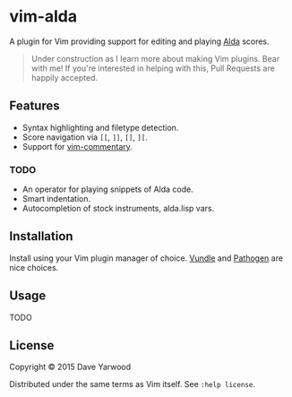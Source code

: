 # vim-alda

A plugin for Vim providing support for editing and playing [Alda](http://github.com/alda-lang/alda) scores.

> Under construction as I learn more about making Vim plugins. Bear with me! If you're interested in helping with this, Pull Requests are happily accepted.

## Features

* Syntax highlighting and filetype detection.
* Score navigation via `[[`, `]]`, `[]`, `][`.
* Support for [vim-commentary](http://github.com/tpope/vim-commentary).

### TODO

* An operator for playing snippets of Alda code.
* Smart indentation.
* Autocompletion of stock instruments, alda.lisp vars.

## Installation

Install using your Vim plugin manager of choice. [Vundle](https://github.com/VundleVim/Vundle.vim) and [Pathogen](http://github.com/tpope/vim-pathogen) are nice choices.

## Usage

TODO

## License

Copyright © 2015 Dave Yarwood

Distributed under the same terms as Vim itself. See `:help license`.
